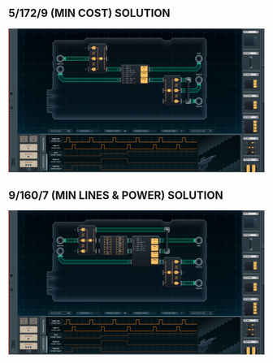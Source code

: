5/172/9 (MIN COST) SOLUTION
---------------------------

![screenshot0](https://github.com/shiawasenahikari/Shenzhen-IO-Solutions/blob/master/015-carbine-target-illuminator/screenshot0.png)

9/160/7 (MIN LINES & POWER) SOLUTION
------------------------------------

![screenshot1](https://github.com/shiawasenahikari/Shenzhen-IO-Solutions/blob/master/015-carbine-target-illuminator/screenshot1.png)
